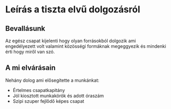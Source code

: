 # Leírás a tiszta elvű dolgozásról

## Bevallásunk

Az egész csapat kijelenti hogy olyan forrásokból dolgozik ami engedélyezett volt
valamint közösségi formáknak megeggyezik és mindenki érti hogy miről van szó.

## A mi elvárásain

Nehány dolog ami elősegítette a munkánkat:

* Értelmes csapatkapitány
* Jól kiosztott munkakörök és adott óraszám
* Szipi szuper fejlődő képes csapat